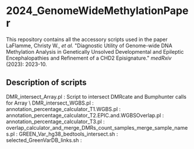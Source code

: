 # 2024_GenomeWideMethylationPaper

This repository contains all the accessory scripts used in the paper LaFlamme, Christy W., _et al_. "Diagnostic Utility of Genome-wide DNA Methylation Analysis in Genetically Unsolved Developmental and Epileptic Encephalopathies and Refinement of a CHD2 Episignature." _medRxiv_ (2023): 2023-10.

## Description of scripts
DMR_intersect_Array.pl : Script to intersect DMRcate and Bumphunter calls for Array \\
DMR_intersect_WGBS.pl : 
annotation_percentage_calculator_T1.WGBS.pl :
annotation_percentage_calculator_T2.EPIC.and.WGBSOverlap.pl :
annotation_percentage_calculator_T3.pl :
overlap_calculator_and_merge_DMRs_count_samples_merge_sample_names.pl : 
GREEN_Var_hg38_bedtools_intersect.sh : 
selected_GreenVarDB_links.sh :
